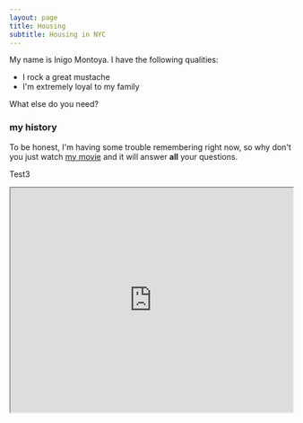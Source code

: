 ```yaml
---
layout: page
title: Housing
subtitle: Housing in NYC
---
```


My name is Inigo Montoya. I have the following qualities:

- I rock a great mustache
- I'm extremely loyal to my family

What else do you need?

### my history

To be honest, I'm having some trouble remembering right now, so why don't you just watch [my movie](http://en.wikipedia.org/wiki/The_Princess_Bride_%28film%29) and it will answer **all** your questions.

Test3

<iframe src="https://github.com/ThibauldBraet/Whos-your-data/blob/master/maps/NYC_PPSQ.html" width="100%" height="400px"></iframe>
